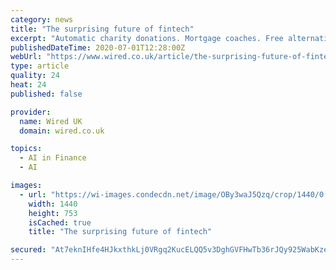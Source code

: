 ```yaml
---
category: news
title: "The surprising future of fintech"
excerpt: "Automatic charity donations. Mortgage coaches. Free alternatives to overdrafts. Open banking is here – but it's not what you may have expected"
publishedDateTime: 2020-07-01T12:28:00Z
webUrl: "https://www.wired.co.uk/article/the-surprising-future-of-fintech"
type: article
quality: 24
heat: 24
published: false

provider:
  name: Wired UK
  domain: wired.co.uk

topics:
  - AI in Finance
  - AI

images:
  - url: "https://wi-images.condecdn.net/image/OBy3waJ5Qzq/crop/1440/0.5235602094240838/f/illlustration.jpg"
    width: 1440
    height: 753
    isCached: true
    title: "The surprising future of fintech"

secured: "At7eknIHfe4HJkxthkLj0VRgq2KucELQQ5v3DghGVFHwTb36rJQy925WabKzeWHSrS1tBVKTSpiW3W4DJAXrqeIajTTcdUGllxNPSNIz/zMs0GVauVIOkJK8t5VkOOSezS/jego7t9bu9n5zqmi+9YJCfR3iKSQ5w63NPGUUiMoA/lRWlbXTB2pxt16hig9ct9Yj1p1NoA12ciH/7eW/bhDXq3MATyJhtZHptLyzY0MwuTExsBcBSDWescPFBLqD9Vt3JFUS5gg1wm2lBUzGdrYuhpfatOQbOfk3Aj2qZZjYcLehaB8aGjDEqeBrYGEmLKSZuKzSXovmEa7CrQ8oVg==;rpNdPF4Z6ncYqhaIMYj7og=="
---
```


